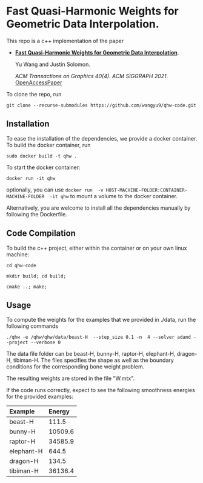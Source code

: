 # Fast Quasi-Harmonic Weights for Geometric Data Interpolation.

This repo is a c++ implementation of the paper 

*	[**Fast Quasi-Harmonic Weights for Geometric Data Interpolation**](https://dl.acm.org/doi/abs/10.1145/3450626.3459801).

	Yu Wang and Justin Solomon.
	
	_ACM Transactions on Graphics 40(4)_.
	_ACM SIGGRAPH 2021_.
	[OpenAccessPaper](https://dl.acm.org/doi/abs/10.1145/3450626.3459801)

To clone the repo, run

`git clone --recurse-submodules https://github.com/wangyu9/qhw-code.git`

## Installation

To ease the installation of the dependencies, we provide a docker container. To build the docker container, run

`sudo docker build -t qhw .`

To start the docker container:

`docker run -it qhw`

optionally, you can use  `docker run  -v HOST-MACHINE-FOLDER:CONTAINER-MACHINE-FOLDER  -it qhw` to mount a volume to the docker container. 

Alternatively, you are welcome to install all the dependencies manually by following the Dockerfile. 

## Code Compilation 

To build the c++ project, either within the container or on your own linux machine: 

`cd qhw-code`

`mkdir build; cd build;`

`cmake ..; make;`

## Usage

To compute the weights for the examples that we provided in ./data, run the following commands

`./qhw -e /qhw/qhw/data/beast-H  --step_size 0.1 -n  4 --solver adamd --project --verbose 0`

The data file folder can be 
beast-H,
bunny-H, 
raptor-H, 
elephant-H, 
dragon-H,
tibiman-H.
The files specifies the shape as well as the boundary conditions for the corresponding bone weight problem.

The resulting weights are stored in the file "W.mtx". 

If the code runs correctly, expect to see the following smoothness energies for the provided examples: 

Example	|	Energy	|
|:--------|:--------|
beast-H	| 111.5	
bunny-H | 10509.6
raptor-H | 34585.9
elephant-H | 644.5
dragon-H | 134.5
tibiman-H | 36136.4



